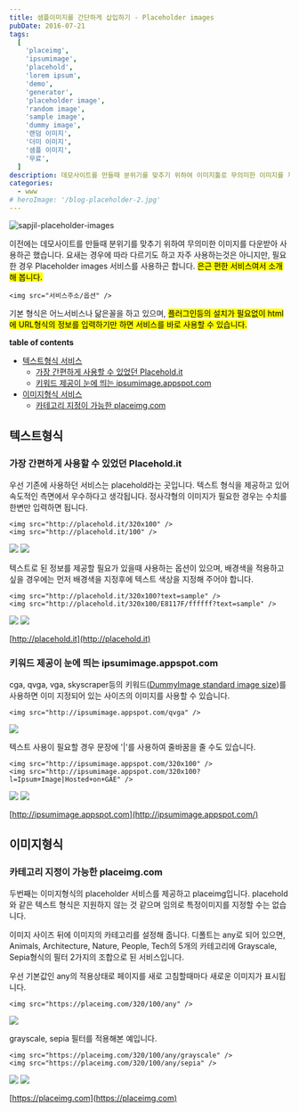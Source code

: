 ```yaml
---
title: 샘플이미지를 간단하게 삽입하기 - Placeholder images
pubDate: 2016-07-21
tags:
  [
    'placeimg',
    'ipsumimage',
    'placehold',
    'lorem ipsum',
    'demo',
    'generator',
    'placeholder image',
    'random image',
    'sample image',
    'dummy image',
    '랜덤 이미지',
    '더미 이미지',
    '샘플 이미지',
    '무료',
  ]
description: 데모사이트를 만들때 분위기를 맞추기 위하여 이미지툴로 무의미한 이미지를 제작하거나 웹상에서 아무 이미지나 다운받아 사용하곤 했다면 간편하게 사용가능한 Placeholder images 서비스를 사용하여 보시기 바랍니다.
categories:
  - www
# heroImage: '/blog-placeholder-2.jpg'
---
```


![sapjil-placeholder-images](https://c2.staticflickr.com/9/8874/27787597153_a6db36a2d9_b.jpg)

이전에는 데모사이트를 만들때 분위기를 맞추기 위하여 무의미한 이미지를 다운받아 사용하곤 했습니다. 요새는 경우에 따라 다르기도 하고 자주 사용하는것은 아니지만, 필요한 경우 Placeholder images 서비스를 사용하곤 합니다. <mark>은근 편한 서비스여서 소개해 봅니다.</mark>

```
<img src="서비스주소/옵션" />
```

기본 형식은 어느서비스나 닮은꼴을 하고 있으며, <mark>플러그인등의 설치가 필요없이 html에 URL형식의 정보를 입력하기만 하면 서비스를 바로 사용할 수 있습니다.</mark>

**table of contents**

- [텍스트형식 서비스](#텍스트형식)
  - [가장 간편하게 사용할 수 있었던 Placehold.it](#가장-간편하게-사용할-수-있었던-Placehold.it)
  - [키워드 제공이 눈에 띄는 ipsumimage.appspot.com](#키워드-제공이-눈에-띄는-ipsumimage.appspot.com)
- [이미지형식 서비스](#이미지형식)
  - [카테고리 지정이 가능한 placeimg.com](#카테고리-지정이-가능한-placeimg.com)

## 텍스트형식

### 가장 간편하게 사용할 수 있었던 Placehold.it

우선 기존에 사용하던 서비스는 placehold라는 곳입니다.
텍스트 형식을 제공하고 있어 속도적인 측면에서 우수하다고 생각됩니다.
정사각형의 이미지가 필요한 경우는 수치를 한변만 입력하면 됩니다.

```
<img src="http://placehold.it/320x100" />
<img src="http://placehold.it/100" />
```

<img src="http://placehold.it/320x100" />
<img src="http://placehold.it/100" />

텍스트로 된 정보를 제공할 필요가 있을때 사용하는 옵션이 있으며,
배경색을 적용하고 싶을 경우에는 먼저 배경색을 지정후에 텍스트 색상을 지정해 주어야 합니다.

```
<img src="http://placehold.it/320x100?text=sample" />
<img src="http://placehold.it/320x100/E8117F/ffffff?text=sample" />
```

<img src="http://placehold.it/320x100?text=sample" />
<img src="http://placehold.it/320x100/E8117F/ffffff?text=sample" />

[http://placehold.it](http://placehold.it)

### 키워드 제공이 눈에 띄는 ipsumimage.appspot.com

cga, qvga, vga, skyscraper등의 키워드([DummyImage standard image size](http://dummyimage.com/#standards))를 사용하면 이미 지정되어 있는 사이즈의 이미지를 사용할 수 있습니다.

```
<img src="http://ipsumimage.appspot.com/qvga" />
```

<img src="http://ipsumimage.appspot.com/qvga" />

텍스트 사용이 필요할 경우 문장에 '|'를 사용하여 줄바꿈을 줄 수도 있습니다.

```
<img src="http://ipsumimage.appspot.com/320x100" />
<img src="http://ipsumimage.appspot.com/320x100?l=Ipsum+Image|Hosted+on+GAE" />
```

<img src="http://ipsumimage.appspot.com/320x100" />
<img src="http://ipsumimage.appspot.com/320x100?l=Ipsum+Image|Hosted+on+GAE" />

[http://ipsumimage.appspot.com](http://ipsumimage.appspot.com/)

## 이미지형식

### 카테고리 지정이 가능한 placeimg.com

두번째는 이미지형식의 placeholder 서비스를 제공하고 placeimg입니다.
placehold와 같은 텍스트 형식은 지원하지 않는 것 같으며 임의로 특정이미지를 지정할 수는 없습니다.

이미지 사이즈 뒤에 이미지의 카테고리를 설정해 줍니다.
디폴트는 any로 되어 있으면, Animals, Architecture, Nature, People, Tech의 5개의 카테고리에 Grayscale, Sepia형식의 필터 2가지의 조합으로 된 서비스입니다.

우선 기본값인 any의 적용상태로 페이지를 새로 고침할때마다 새로운 이미지가 표시됩니다.

```
<img src="https://placeimg.com/320/100/any" />
```

<img src="https://placeimg.com/320/100/any" />

grayscale, sepia 필터를 적용해본 예입니다.

```
<img src="https://placeimg.com/320/100/any/grayscale" />
<img src="https://placeimg.com/320/100/any/sepia" />
```

<img src="https://placeimg.com/320/100/any/grayscale" />
<img src="https://placeimg.com/320/100/any/sepia" />

[https://placeimg.com](https://placeimg.com)
